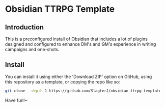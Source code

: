 # Obsidian TTRPG Template

## Introduction
This is a preconfigured install of Obsidian that includes a lot of plugins designed and configured to enhance DM's and GM's experience in writing campaigns and one-shots.

## Install
You can install it using either the 'Download ZIP' option on GitHub, using this repository as a template, or copying the repo like so:
```bash
git clone --depth 1 https://github.com/SlagterJ/obsidian-ttrpg-template.git obsidian-ttrpg-template
```

Have fun!~